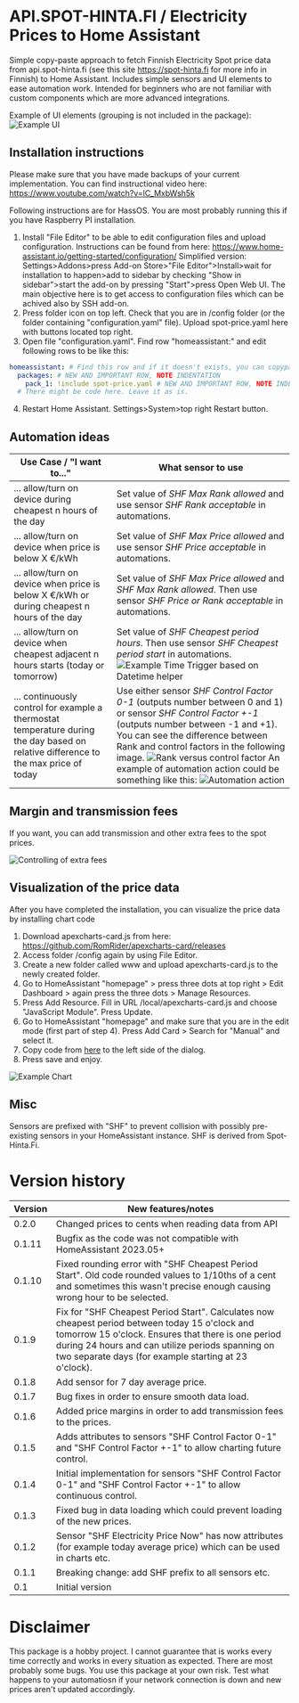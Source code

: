 # API.SPOT-HINTA.FI / Electricity Prices to Home Assistant 
Simple copy-paste approach to fetch Finnish Electricity Spot price data from api.spot-hinta.fi (see this site https://spot-hinta.fi for more info in Finnish) to Home Assistant. Includes simple sensors and UI elements to ease automation work. Intended for beginners who are not familiar with custom components which are more advanced integrations.

Example of UI elements (grouping is not included in the package):
![Example UI](/img/example.png)

## Installation instructions
Please make sure that you have made backups of your current implementation. You can find instructional video here: https://www.youtube.com/watch?v=lC_MxbWsh5k

Following instructions are for HassOS. You are most probably running this if you have Raspberry PI installation.

1. Install "File Editor" to be able to edit configuration files and upload configuration. Instructions can be found from here: https://www.home-assistant.io/getting-started/configuration/ Simplified version: Settings>Addons>press Add-on Store>"File Editor">Install>wait for installation to happen>add to sidebar by checking "Show in sidebar">start the add-on by pressing "Start">press Open Web UI. The main objective here is to get access to configuration files which can be achived also by SSH add-on.
2. Press folder icon on top left. Check that you are in /config folder (or the folder containing "configuration.yaml" file). Upload spot-price.yaml here with buttons located top right.
3. Open file "configuration.yaml". Find row "homeassistant:" and edit following rows to be like this:
```yaml
homeassistant: # Find this row and if it doesn't exists, you can copypaste this whole block to the file.
  packages: # NEW AND IMPORTANT ROW, NOTE INDENTATION
    pack_1: !include spot-price.yaml # NEW AND IMPORTANT ROW, NOTE INDENTATION
  # There might be code here. Leave it as is.
```
4. Restart Home Assistant. Settings>System>top right Restart button.

## Automation ideas

| Use Case / "I want to..."| What sensor to use |
| --- | --- |
| ... allow/turn on device during cheapest n hours of the day | Set value of *SHF Max Rank allowed* and use sensor *SHF Rank acceptable* in automations. |
| ... allow/turn on device when price is below X €/kWh | Set value of *SHF Max Price allowed* and use sensor *SHF Price acceptable* in automations. |
| ... allow/turn on device when price is below X €/kWh or during cheapest n hours of the day | Set value of *SHF Max Price allowed* and *SHF Max Rank allowed*. Then use sensor *SHF Price or Rank acceptable* in automations. |
| ... allow/turn on device when cheapest adjacent n hours starts (today or tomorrow)  | Set value of *SHF Cheapest period hours*. Then use sensor *SHF Cheapest period start* in automations. ![Example Time Trigger based on Datetime helper](/img/example-time-trigger.png) |
| ... continuously control for example a thermostat temperature during the day based on relative difference to the max price of today | Use either sensor *SHF Control Factor 0-1* (outputs number between 0 and 1) or sensor *SHF Control Factor +-1* (outputs number between -1 and +1). You can see the difference between Rank and control factors in the following image. ![Rank versus control factor](/img/rank-versus-controlfactor.PNG) An example of automation action could be something like this: ![Automation action](/img/continuous-control.png) |

## Margin and transmission fees

If you want, you can add transmission and other extra fees to the spot prices.

![Controlling of extra fees](/img/extra-fees.PNG)

## Visualization of the price data

After you have completed the installation, you can visualize the price data by installing chart code 

1. Download apexcharts-card.js from here: https://github.com/RomRider/apexcharts-card/releases
2. Access folder /config again by using File Editor. 
3. Create a new folder called www and upload apexcharts-card.js to the newly created folder.
4. Go to HomeAssistant "homepage" > press three dots at top right > Edit Dashboard > again press the three dots > Manage Resources.
5. Press Add Resource. Fill in URL /local/apexcharts-card.js and choose "JavaScript Module". Press Update.
6. Go to HomeAssistant "homepage" and make sure that you are in the edit mode (first part of step 4). Press Add Card > Search for "Manual" and select it.
7. Copy code from [here](/apexchart-card-visualisations/current_electricity_price.yaml) to the left side of the dialog.
8. Press save and enjoy.

![Example Chart](/img/chart.png)

## Misc

Sensors are prefixed with "SHF" to prevent collision with possibly pre-existing sensors in your HomeAssistant instance. SHF is derived from Spot-Hinta.Fi.

# Version history

| Version | New features/notes |
| --- | --- |
| 0.2.0 | Changed prices to cents when reading data from API |
| 0.1.11 | Bugfix as the code was not compatible with HomeAssistant 2023.05+ |
| 0.1.10 | Fixed rounding error with "SHF Cheapest Period Start". Old code rounded values to 1/10ths of a cent and sometimes this wasn't precise enough causing wrong hour to be selected. |
| 0.1.9 | Fix for "SHF Cheapest Period Start". Calculates now cheapest period between today 15 o'clock and tomorrow 15 o'clock. Ensures that there is one period during 24 hours and can utilize periods spanning on two separate days (for example starting at 23 o'clock). |
| 0.1.8 | Add sensor for 7 day average price. |
| 0.1.7 | Bug fixes in order to ensure smooth data load. |
| 0.1.6 | Added price margins in order to add transmission fees to the prices.  |
| 0.1.5 | Adds attributes to sensors "SHF Control Factor 0-1" and "SHF Control Factor +-1" to allow charting future control. |
| 0.1.4 | Initial implementation for sensors "SHF Control Factor 0-1" and "SHF Control Factor +-1" to allow continuous control.  |
| 0.1.3 | Fixed bug in data loading which could prevent loading of the new prices.  |
| 0.1.2 | Sensor "SHF Electricity Price Now" has now attributes (for example today average price) which can be used in charts etc.  |
| 0.1.1 | Breaking change: add SHF prefix to all sensors etc. |
| 0.1 | Initial version |

# Disclaimer

This package is a hobby project. I cannot guarantee that is works every time correctly and works in every situation as expected. There are most probably some bugs. You use this package at your own risk. Test what happens to your automatiosn if your network connection is down and new prices aren't updated accordingly.
